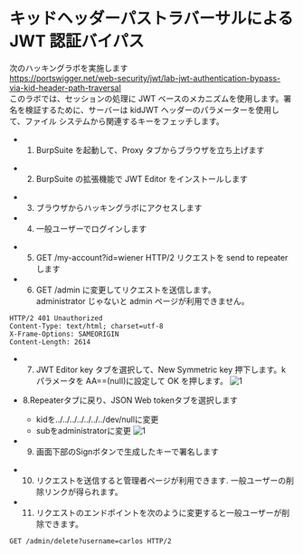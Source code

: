 # キッドヘッダーパストラバーサルによる JWT 認証バイパス

次のハッキングラボを実施します  
https://portswigger.net/web-security/jwt/lab-jwt-authentication-bypass-via-kid-header-path-traversal  
このラボでは、セッションの処理に JWT ベースのメカニズムを使用します。署名を検証するために、サーバーは kidJWT ヘッダーのパラメーターを使用して、ファイル システムから関連するキーをフェッチします。

- 1. BurpSuite を起動して、Proxy タブからブラウザを立ち上げます

* 2. BurpSuite の拡張機能で JWT Editor をインストールします

- 3. ブラウザからハッキングラボにアクセスします
- 4. 一般ユーザーでログインします

* 5. GET /my-account?id=wiener HTTP/2 リクエストを send to repeater します
* 6. GET /admin に変更してリクエストを送信します。  
     administrator じゃないと admin ページが利用できません。

```
HTTP/2 401 Unauthorized
Content-Type: text/html; charset=utf-8
X-Frame-Options: SAMEORIGIN
Content-Length: 2614
```

- 7. JWT Editor key タブを選択して、New Symmetric key 押下します。k パラメータを AA==(null)に設定して OK を押します。
     ![1](https://github.com/pea-sys/web-security-experiments/assets/49807271/636345f6-c56b-40e5-b01f-7d7f47d2dcd1)

* 8.Repeaterタブに戻り、JSON Web tokenタブを選択します
    * kidを../../../../../../../dev/nullに変更
    * subをadministratorに変更
![1](https://github.com/pea-sys/web-security-experiments/assets/49807271/9cba70ff-9f9b-4737-bbcb-8112f583fa26)

* 9. 画面下部のSignボタンで生成したキーで署名します

- 10. リクエストを送信すると管理者ページが利用できます.
      一般ユーザーの削除リンクが得られます。

- 11. リクエストのエンドポイントを次のように変更すると一般ユーザーが削除できます。

```
GET /admin/delete?username=carlos HTTP/2
```
